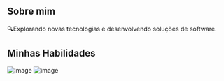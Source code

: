 ## Sobre mim

🔍Explorando novas tecnologias e desenvolvendo soluções de software.

## Minhas Habilidades

![image](https://github.com/oalifiralph/oalifiralph/assets/133459291/2a2437de-a36b-4a36-b2a1-d1a0943bb1bc) ![image](https://github.com/oalifiralph/oalifiralph/assets/133459291/f6ce12c8-56b7-42d0-90a5-eaf7d2b8306d)

